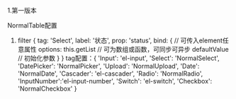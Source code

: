 1.第一版本
<NormalTable ref="NormalTable" :tables="tables" />

NormalTable配置
1. filter 
{
    tag: 'Select', 
    label: '状态',
    prop: 'status',
    bind: { // 可传入element任意属性
        options: this.getList // 可为数组或函数，可同步可异步
        defaultValue // 初始化参数
    }
}
tag配置：{
    'Input': 'el-input',
    'Select': 'NormalSelect',
    'DatePicker': 'NormalPicker',
    'Upload': 'NormalUpload',
    'Date': 'NormalDate',
    'Cascader': 'el-cascader',
    'Radio': 'NormalRadio',
    'InputNumber':'el-input-number',
    'Switch': 'el-switch',
    'Checkbox': 'NormalCheckbox'
}